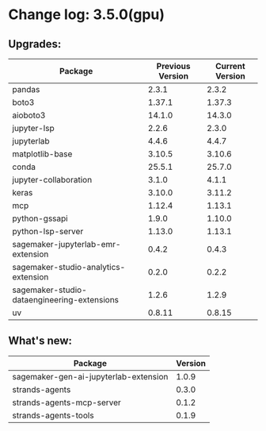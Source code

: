 # Change log: 3.5.0(gpu)

## Upgrades: 

Package | Previous Version | Current Version
---|---|---
pandas|2.3.1|2.3.2
boto3|1.37.1|1.37.3
aioboto3|14.1.0|14.3.0
jupyter-lsp|2.2.6|2.3.0
jupyterlab|4.4.6|4.4.7
matplotlib-base|3.10.5|3.10.6
conda|25.5.1|25.7.0
jupyter-collaboration|3.1.0|4.1.1
keras|3.10.0|3.11.2
mcp|1.12.4|1.13.1
python-gssapi|1.9.0|1.10.0
python-lsp-server|1.13.0|1.13.1
sagemaker-jupyterlab-emr-extension|0.4.2|0.4.3
sagemaker-studio-analytics-extension|0.2.0|0.2.2
sagemaker-studio-dataengineering-extensions|1.2.6|1.2.9
uv|0.8.11|0.8.15

## What's new: 

Package | Version 
---|---
sagemaker-gen-ai-jupyterlab-extension|1.0.9
strands-agents|0.3.0
strands-agents-mcp-server|0.1.2
strands-agents-tools|0.1.9
